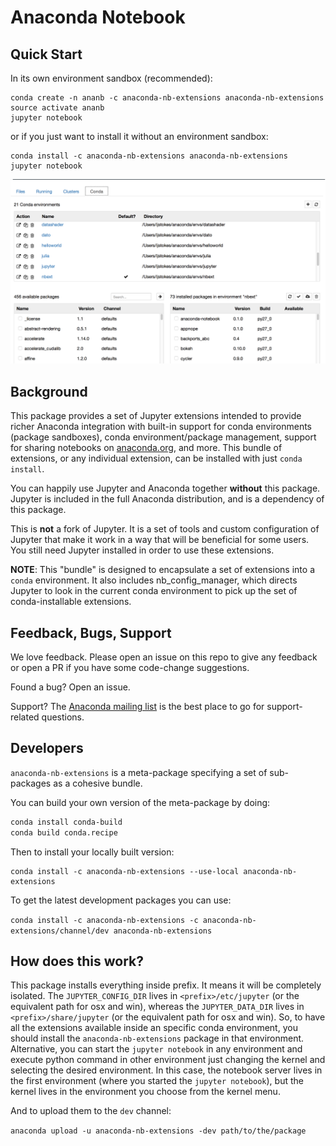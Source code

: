 # Anaconda Notebook

## Quick Start

In its own environment sandbox (recommended):

```
conda create -n ananb -c anaconda-nb-extensions anaconda-nb-extensions
source activate ananb
jupyter notebook
```

or if you just want to install it without an environment sandbox:

```
conda install -c anaconda-nb-extensions anaconda-nb-extensions
jupyter notebook
```

![Conda tab added to Jupyter file browser](imgs/conda_tab.png?raw=true "Added Conda tab to browser")

## Background

This package provides a set of Jupyter extensions intended to provide richer Anaconda
integration with built-in support for conda environments (package sandboxes),
conda environment/package management, support for sharing notebooks on 
[anaconda.org](http://anaconda.org), and more.
This bundle of extensions, or any individual extension, can be installed with just `conda install`.

You can happily use Jupyter and Anaconda together **without** this package.
Jupyter is included in the full Anaconda distribution, and is a dependency of
this package.

This is **not** a fork of Jupyter.  It is a set
of tools and custom configuration of Jupyter that make it
work in a way that will be beneficial for some users.  You still need 
Jupyter installed in order to use these extensions.

**NOTE**: This "bundle" is designed to encapsulate a set of extensions into a
`conda` environment.  It also includes nb_config_manager, which directs Jupyter 
to look in the current conda environment to pick up the set of conda-installable
extensions.


## Feedback, Bugs, Support

We love feedback.  Please open an issue on this repo to give any feedback or
open a PR if you have some code-change suggestions.

Found a bug? Open an issue.

Support? The [Anaconda mailing list](https://groups.google.com/a/continuum.io/forum/#!forum/anaconda)
is the best place to go for support-related questions.

## Developers

`anaconda-nb-extensions` is a meta-package specifying a set of sub-packages
as a cohesive bundle.

You can build your own version of the meta-package by doing:

```bash
conda install conda-build
conda build conda.recipe
```

Then to install your locally built version:

```
conda install -c anaconda-nb-extensions --use-local anaconda-nb-extensions
```

To get the latest development packages you can use:

`conda install -c anaconda-nb-extensions -c anaconda-nb-extensions/channel/dev anaconda-nb-extensions`

## How does this work?

This package installs everything inside prefix. It means it will be completely
isolated. The  `JUPYTER_CONFIG_DIR` lives in `<prefix>/etc/jupyter` (or the
equivalent path for osx and win), whereas the `JUPYTER_DATA_DIR` lives in
`<prefix>/share/jupyter` (or the equivalent path for osx and win).
So, to have all the extensions available inside an specific conda environment,
you should install the `anaconda-nb-extensions` package in that environment.
Alternative, you can start the `jupyter notebook` in any environment and
execute python command in other environment just changing the kernel and selecting
the desired environment. In this case, the notebook server lives in the first
environment (where you started the `jupyter notebook`), but the kernel lives in
the environment you choose from the kernel menu.

And to upload them to the `dev` channel:

`anaconda upload -u anaconda-nb-extensions -dev path/to/the/package`
